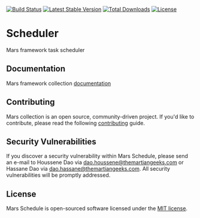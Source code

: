 [![Build Status](https://travis-ci.org/marsphp/collection.svg?branch=master)](https://travis-ci.org/marsphp/scheduler) [![Latest Stable Version](https://poser.pugx.org/mars/scheduler/v/stable)](https://packagist.org/packages/mars/scheduler) [![Total Downloads](https://poser.pugx.org/mars/scheduler/downloads)](https://packagist.org/packages/mars/scheduler) [![License](https://poser.pugx.org/mars/scheduler/license)](https://packagist.org/packages/mars/scheduler)

# Scheduler
Mars framework task scheduler

## Documentation
Mars framework collection [documentation](DOCUMENTATION.md)

## Contributing
Mars collection is an open source, community-driven project.
If you'd like to contribute, please read the following [contributing](CONTRIBUTING.md) guide.

## Security Vulnerabilities
If you discover a security vulnerability within Mars Schedule, please send an e-mail to Houssene Dao via [dao.houssene@themartiangeeks.com](mailto:dao.houssene@themartiangeeks.com) or Hassane Dao via [dao.hassane@themartiangeeks.com](mailto:dao.hassane@themartiangeeks.com). All security vulnerabilities will be promptly addressed.

## License
Mars Schedule is open-sourced software licensed under the [MIT license](http://opensource.org/licenses/MIT).
